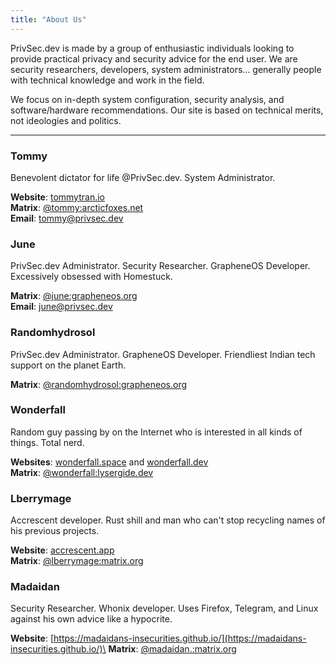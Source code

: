 ```yaml
---
title: "About Us"
---
```


PrivSec.dev is made by a group of enthusiastic individuals looking to provide practical privacy and security advice for the end user. We are security researchers, developers, system administrators... generally people with technical knowledge and work in the field.

We focus on in-depth system configuration, security analysis, and software/hardware recommendations. Our site is based on technical merits, not ideologies and politics. 

---

### Tommy
Benevolent dictator for life @PrivSec.dev. System Administrator.

**Website**: [tommytran.io](https://tommytran.io)\
**Matrix**: [@tommy:arcticfoxes.net](https://matrix.to/#/@tommy:arcticfoxes.net)\
**Email**: [tommy@privsec.dev](mailto:tommy@privsec.dev)

### June
PrivSec.dev Administrator. Security Researcher. GrapheneOS Developer. Excessively obsessed with Homestuck.

**Matrix**: [@june:grapheneos.org](https://matrix.to/#/@june:grapheneos.org)\
**Email**: [june@privsec.dev](mailto:june@privsec.dev)

### Randomhydrosol
PrivSec.dev Administrator. GrapheneOS Developer. Friendliest Indian tech support on the planet Earth.

**Matrix**: [@randomhydrosol:grapheneos.org](https://matrix.to/#/@randomhydrosol:grapheneos.org)

### Wonderfall
Random guy passing by on the Internet who is interested in all kinds of things. Total nerd.

**Websites**: [wonderfall.space](https://wonderfall.space) and [wonderfall.dev](https://wonderfall.dev)\
**Matrix**: [@wonderfall:lysergide.dev](https://matrix.to/#/@wonderfall:lysergide.dev)

### Lberrymage
Accrescent developer. Rust shill and man who can't stop recycling names of his previous projects.

**Website**: [accrescent.app](https://accrescent.app/)\
**Matrix**: [@lberrymage:matrix.org](https://matrix.to/#/@lberrymage:matrix.org)

### Madaidan
Security Researcher. Whonix developer. Uses Firefox, Telegram, and Linux against his own advice like a hypocrite.

**Website**: [https://madaidans-insecurities.github.io/](https://madaidans-insecurities.github.io/)\
**Matrix**: [@madaidan.:matrix.org](https://matrix.to/#/@madaidan.:matrix.org)

